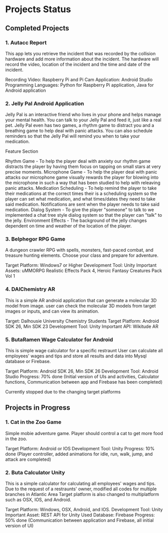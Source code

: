 # Projects Status
  
  

## Completed Projects 
  
  
### 1. Autacc Report
This app lets you retrieve the incident that was recorded by the collision hardware and add more information about the incident.
The hardware will record the video, location of the incident and the time and date of the incident.
  
Recording Video: Raspberry Pi and Pi Cam
Application: Android Studio
Programming Languages: Python for Raspberry Pi application, Java for Android application

### 2. Jelly Pal Android Application
Jelly Pal is an interactive friend who lives in your phone and helps manage your mental health. 
You can talk to your Jelly Pal and feed it, just like a real pet. 
Jelly Pal even has two games, a rhythm game to distract you and a breathing game to help deal with panic attacks. 
You can also schedule reminders so that the Jelly Pal will remind you when to take your medication.

Feature Section

Rhythm Game - To help the player deal with anxiety our rhythm game distracts the player by having them focus on tapping on small stars at very precise moments.
Microphone Game - To help the player deal with panic attacks our microphone game visually rewards the player for blowing into the microphone in such a way that has been studied to help with releaving panic attacks.
Medication Scheduling - To help remind the player to take their medications at the correct times their is a scheduling system so the player can set what medication, and what times/dates they need to take said medication. Notifications are sent when the player needs to take said medication.
Dialog System - To give the player "someone" to talk to we implemented a chat tree style dialog system so that the player can "talk" to the jelly.
Environment Effects - The background of the jelly changes dependent on time and weather of the location of the player.


### 3. Belphegor RPG Game

A dungeon crawler RPG with spells, monsters, fast-paced combat, and treasure hunting elements. Choose your class and prepare for adventure.

Target Platform: Windows7 or Higher
Development Tool: Unity
Important Assets: uMMORPG Realistic Effects Pack 4, Heroic Fantasy Creatures Pack Vol 1

### 4. DAlChemistry AR 

This is a simple AR android application that can generate a molecular 3D model from image.
user can check the molecular 3D models from target images or inputs, and can view its animation.

Target: Dalhousie University Chemistry Students
Target Platform: Android SDK 26, Min SDK 23
Development Tool: Unity
Important API: Wikitude AR

### 5. ButaRamen Wage Calculator for Android

This is simple wage calculator for a specific restraunt
User can calculate all employees' wages and tips and store all results and data into Mysql database or Firebase. 

Target Platform: Android SDK 26, Min SDK 26
Development Tool: Android Studio
Progress: 70% done (Initial version of UIs and activities, Calculator functions, Communication between app and Firebase has been completed)

Currently stopped due to the changing target platforms 

## Projects in Progress

### 1. Cat in the Zoo Game
Simple mobie adventure game. Player should control a cat to get more food in the zoo.

Target Platform: Android or IOS
Development Tool: Unity
Progress: 10% done (Player controller, added animations for idle, run, walk, jump, and attack are completed)


### 2. Buta Calculator Unity
This is a simple calculator for calculating all employees' wages and tips.
Due to the request of a restraunts' owner, modified all codes for multiple branches in Atlantic Area
Target platform is also changed to multiplatform such as OSX, IOS, and Android.

Target Platform: Windows, OSX, Android, and IOS.
Development Tool: Unity
Important Asset: REST API for Unity
Used Database: Firebase
Progress: 50% done (Communication between application and Firebase, all initial version of UI)

